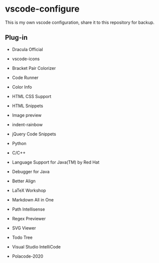 # vscode-configure

This is my own vscode configuration, share it to this repository for backup.

## Plug-in

- Dracula Official

- vscode-icons

- Bracket Pair Colorizer

- Code Runner

- Color Info

- HTML CSS Support

- HTML Snippets

- Image preview

- indent-rainbow

- jQuery Code Snippets

- Python

- C/C++

- Language Support for Java(TM) by Red Hat

- Debugger for Java

- Better Align

- LaTeX Workshop

- Markdown All in One

- Path Intellisense

- Regex Previewer

- SVG Viewer

- Todo Tree

- Visual Studio IntelliCode

- Polacode-2020
    

